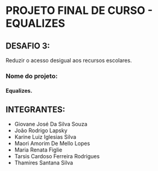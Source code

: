 <h1> PROJETO FINAL DE CURSO - EQUALIZES </h1>

<h2> DESAFIO 3: </h2>
<p> Reduzir o acesso desigual aos recursos escolares. </p>

<h3> Nome do projeto: </h3> 
<h4> Equalizes. </h4>


<h2> INTEGRANTES: </h2>

<ul>

<li> Giovane José Da Silva Souza </li>
<li> João Rodrigo Lapsky </li>
<li> Karine Luiz Iglesias Silva </li>
<li> Maori Amorim De Mello Lopes </li>
<li> Maria Renata Figlie </li>
<li> Tarsis Cardoso Ferreira Rodrigues </li>
<li> Thamires Santana Silva </li>

</ul>

